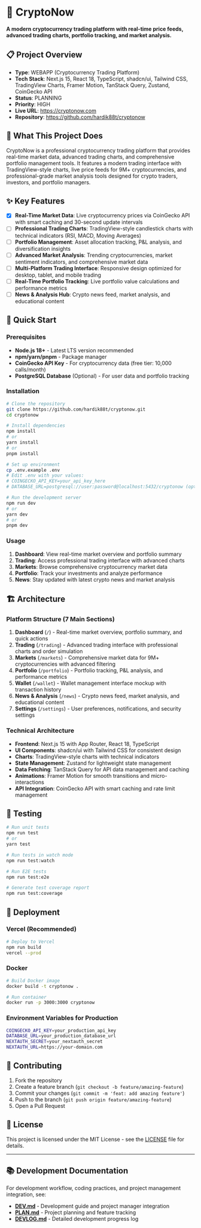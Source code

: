 # 🚀 CryptoNow

**A modern cryptocurrency trading platform with real-time price feeds, advanced trading charts, portfolio tracking, and market analysis.**

## 📋 Project Overview

- **Type**: WEBAPP (Cryptocurrency Trading Platform)
- **Tech Stack**: Next.js 15, React 18, TypeScript, shadcn/ui, Tailwind CSS, TradingView Charts, Framer Motion, TanStack Query, Zustand, CoinGecko API
- **Status**: PLANNING
- **Priority**: HIGH
- **Live URL**: https://cryptonow.com
- **Repository**: https://github.com/hardik88t/cryptonow

## 🎯 What This Project Does

CryptoNow is a professional cryptocurrency trading platform that provides real-time market data, advanced trading charts, and comprehensive portfolio management tools. It features a modern trading interface with TradingView-style charts, live price feeds for 9M+ cryptocurrencies, and professional-grade market analysis tools designed for crypto traders, investors, and portfolio managers.

## ✨ Key Features

- [x] **Real-Time Market Data**: Live cryptocurrency prices via CoinGecko API with smart caching and 30-second update intervals
- [ ] **Professional Trading Charts**: TradingView-style candlestick charts with technical indicators (RSI, MACD, Moving Averages)
- [ ] **Portfolio Management**: Asset allocation tracking, P&L analysis, and diversification insights
- [ ] **Advanced Market Analysis**: Trending cryptocurrencies, market sentiment indicators, and comprehensive market data
- [ ] **Multi-Platform Trading Interface**: Responsive design optimized for desktop, tablet, and mobile trading
- [ ] **Real-Time Portfolio Tracking**: Live portfolio value calculations and performance metrics
- [ ] **News & Analysis Hub**: Crypto news feed, market analysis, and educational content

## 🚀 Quick Start

### Prerequisites
- **Node.js 18+** - Latest LTS version recommended
- **npm/yarn/pnpm** - Package manager
- **CoinGecko API Key** - For cryptocurrency data (free tier: 10,000 calls/month)
- **PostgreSQL Database** (Optional) - For user data and portfolio tracking

### Installation
```bash
# Clone the repository
git clone https://github.com/hardik88t/cryptonow.git
cd cryptonow

# Install dependencies
npm install
# or
yarn install
# or
pnpm install

# Set up environment
cp .env.example .env
# Edit .env with your values:
# COINGECKO_API_KEY=your_api_key_here
# DATABASE_URL=postgresql://user:password@localhost:5432/cryptonow (optional)

# Run the development server
npm run dev
# or
yarn dev
# or
pnpm dev
```

### Usage
1. **Dashboard**: View real-time market overview and portfolio summary
2. **Trading**: Access professional trading interface with advanced charts
3. **Markets**: Browse comprehensive cryptocurrency market data
4. **Portfolio**: Track your investments and analyze performance
5. **News**: Stay updated with latest crypto news and market analysis

## 🏗️ Architecture

### Platform Structure (7 Main Sections)
1. **Dashboard** (`/`) - Real-time market overview, portfolio summary, and quick actions
2. **Trading** (`/trading`) - Advanced trading interface with professional charts and order simulation
3. **Markets** (`/markets`) - Comprehensive market data for 9M+ cryptocurrencies with advanced filtering
4. **Portfolio** (`/portfolio`) - Portfolio tracking, P&L analysis, and performance metrics
5. **Wallet** (`/wallet`) - Wallet management interface mockup with transaction history
6. **News & Analysis** (`/news`) - Crypto news feed, market analysis, and educational content
7. **Settings** (`/settings`) - User preferences, notifications, and security settings

### Technical Architecture
- **Frontend**: Next.js 15 with App Router, React 18, TypeScript
- **UI Components**: shadcn/ui with Tailwind CSS for consistent design
- **Charts**: TradingView-style charts with technical indicators
- **State Management**: Zustand for lightweight state management
- **Data Fetching**: TanStack Query for API data management and caching
- **Animations**: Framer Motion for smooth transitions and micro-interactions
- **API Integration**: CoinGecko API with smart caching and rate limit management

## 🧪 Testing

```bash
# Run unit tests
npm run test
# or
yarn test

# Run tests in watch mode
npm run test:watch

# Run E2E tests
npm run test:e2e

# Generate test coverage report
npm run test:coverage
```

## 🚀 Deployment

### Vercel (Recommended)
```bash
# Deploy to Vercel
npm run build
vercel --prod
```

### Docker
```bash
# Build Docker image
docker build -t cryptonow .

# Run container
docker run -p 3000:3000 cryptonow
```

### Environment Variables for Production
```bash
COINGECKO_API_KEY=your_production_api_key
DATABASE_URL=your_production_database_url
NEXTAUTH_SECRET=your_nextauth_secret
NEXTAUTH_URL=https://your-domain.com
```

## 🤝 Contributing

1. Fork the repository
2. Create a feature branch (`git checkout -b feature/amazing-feature`)
3. Commit your changes (`git commit -m 'feat: add amazing feature'`)
4. Push to the branch (`git push origin feature/amazing-feature`)
5. Open a Pull Request

## 📄 License

This project is licensed under the MIT License - see the [LICENSE](LICENSE) file for details.

---

## 📚 Development Documentation

For development workflow, coding practices, and project management integration, see:
- **[DEV.md](./DEV.md)** - Development guide and project manager integration
- **[PLAN.md](./PLAN.md)** - Project planning and feature tracking
- **[DEVLOG.md](./DEVLOG.md)** - Detailed development progress log
